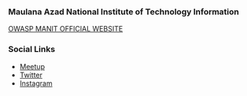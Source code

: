 ### Maulana Azad National Institute of Technology Information

<a href="www.owaspmanit.in"> OWASP MANIT OFFICIAL WEBSITE </a>

### Social Links
* [Meetup](https://www.meetup.com/owasp-maulana-azad-national-institute-of-technology-chapter/)
* [Twitter](https://twitter.com/owasp_nitb)
* [Instagram](https://www.instagram.com/owasp_nitb/)
